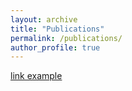 ```yaml
---
layout: archive
title: "Publications"
permalink: /publications/
author_profile: true
---
```


[link example](http://https://mncrowe.github.io/images/profile.png)

<!--
{% if author.googlescholar %}
  You can also find my articles on <u><a href="{{author.googlescholar}}">my Google Scholar profile</a>.</u>
{% endif %}

{% include base_path %}

{% for post in site.publications reversed %}
  {% include archive-single.html %}
{% endfor %}
-->
